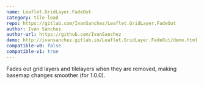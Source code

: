 ```yaml
---
name: Leaflet.GridLayer.FadeOut
category: tile-load
repo: https://gitlab.com/IvanSanchez/Leaflet.GridLayer.FadeOut
author: Iván Sánchez
author-url: https://github.com/IvanSanchez
demo: http://ivansanchez.gitlab.io/Leaflet.GridLayer.FadeOut/demo.html
compatible-v0: false
compatible-v1: true
---
```


Fades out grid layers and tilelayers when they are removed, making basemap changes smoother (for 1.0.0).
